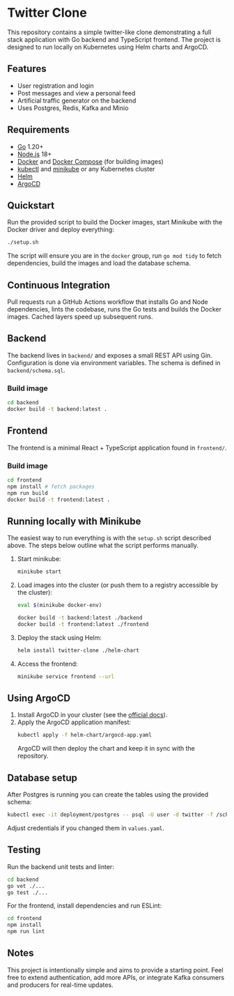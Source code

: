 # Twitter Clone

This repository contains a simple twitter-like clone demonstrating a full stack application with Go backend and TypeScript frontend. The project is designed to run locally on Kubernetes using Helm charts and ArgoCD.

## Features
- User registration and login
- Post messages and view a personal feed
- Artificial traffic generator on the backend
- Uses Postgres, Redis, Kafka and Minio

## Requirements
- [Go](https://golang.org/) 1.20+
- [Node.js](https://nodejs.org/) 18+
- [Docker](https://www.docker.com/) and [Docker Compose](https://docs.docker.com/compose/) (for building images)
- [kubectl](https://kubernetes.io/docs/tasks/tools/) and [minikube](https://minikube.sigs.k8s.io/docs/) or any Kubernetes cluster
- [Helm](https://helm.sh/)
- [ArgoCD](https://argo-cd.readthedocs.io/)


## Quickstart
Run the provided script to build the Docker images, start Minikube with the
Docker driver and deploy everything:

```bash
./setup.sh
```
The script will ensure you are in the `docker` group, run `go mod tidy` to fetch
dependencies, build the images and load the database schema.

## Continuous Integration
Pull requests run a GitHub Actions workflow that installs Go and Node
dependencies, lints the codebase, runs the Go tests and builds the Docker
images. Cached layers speed up subsequent runs.



## Backend
The backend lives in `backend/` and exposes a small REST API using Gin. Configuration is done via environment variables. The schema is defined in `backend/schema.sql`.

### Build image
```bash
cd backend
docker build -t backend:latest .
```

## Frontend
The frontend is a minimal React + TypeScript application found in `frontend/`.

### Build image
```bash
cd frontend
npm install # fetch packages
npm run build
docker build -t frontend:latest .
```

## Running locally with Minikube
The easiest way to run everything is with the `setup.sh` script described above.
The steps below outline what the script performs manually.
1. Start minikube:
   ```bash
   minikube start
   ```
2. Load images into the cluster (or push them to a registry accessible by the cluster):
   ```bash
   eval $(minikube docker-env)

   docker build -t backend:latest ./backend
   docker build -t frontend:latest ./frontend
   ```
3. Deploy the stack using Helm:
   ```bash
   helm install twitter-clone ./helm-chart
   ```
4. Access the frontend:
   ```bash
   minikube service frontend --url
   ```

## Using ArgoCD
1. Install ArgoCD in your cluster (see the [official docs](https://argo-cd.readthedocs.io/)).
2. Apply the ArgoCD application manifest:
   ```bash
   kubectl apply -f helm-chart/argocd-app.yaml
   ```
   ArgoCD will then deploy the chart and keep it in sync with the repository.

## Database setup
After Postgres is running you can create the tables using the provided schema:
```bash
kubectl exec -it deployment/postgres -- psql -U user -d twitter -f /schema.sql
```
Adjust credentials if you changed them in `values.yaml`.

## Testing
Run the backend unit tests and linter:
```bash
cd backend
go vet ./...
go test ./...
```
For the frontend, install dependencies and run ESLint:
```bash
cd frontend
npm install
npm run lint
```

## Notes
This project is intentionally simple and aims to provide a starting point. Feel free to extend authentication, add more APIs, or integrate Kafka consumers and producers for real-time updates.
